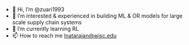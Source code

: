 - 👋 Hi, I’m @zuari1993
- 👀 I’m interested & experienced in building ML & OR models for large scale supply chain systems
- 🌱 I’m currently learning RL
- 📫 How to reach me lnatarajan@wisc.edu

<!---
zuari1993/zuari1993 is a ✨ special ✨ repository because its `README.md` (this file) appears on your GitHub profile.
You can click the Preview link to take a look at your changes.
--->
